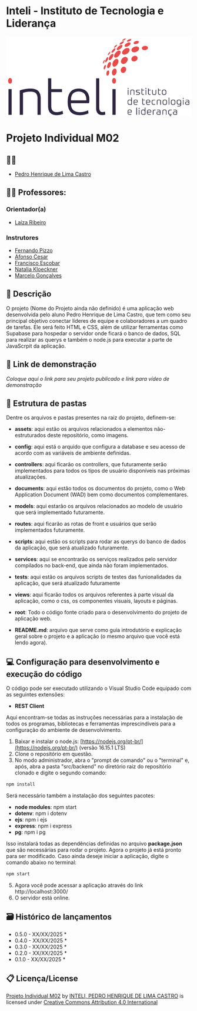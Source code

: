 # Inteli - Instituto de Tecnologia e Liderança 

<p align="center">
<a href= "https://www.inteli.edu.br/"><img src="./assets/inteli.png" alt="Inteli - Instituto de Tecnologia e Liderança" border="0"></a>
</p>

# Projeto Individual M02

## :student: 

- <a href="https://www.linkedin.com/in/pedro-henrique-de-lima-castro-1b89b9214/">Pedro Henrique de Lima Castro</a> 

## :teacher: Professores:
### Orientador(a) 
- <a href="https://www.linkedin.com/in/laizaribeiro/">Laíza Ribeiro</a>
### Instrutores
- <a href="https://www.linkedin.com/in/fernando-pizzo-208b526a/">Fernando Pizzo</a>
- <a href="https://www.linkedin.com/in/afonsolelis/">Afonso Cesar</a> 
- <a href="https://www.linkedin.com/in/francisco-escobar/">Francisco Escobar</a> 
- <a href="https://www.linkedin.com/in/natalia-k-37a62052/">Natalia Kloeckner</a>
- <a href="https://www.linkedin.com/in/marcelo-gon%C3%A7alves-phd-a550652/">Marcelo Gonçalves</a>

## 📝 Descrição

O projeto (Nome do Projeto ainda não definido) é uma aplicação web desenvolvida pelo aluno Pedro Henrique de Lima Castro, que tem como seu principal objetivo conectar líderes de equipe e colaboradores a um quadro de tarefas. Ele será feito HTML e CSS, além de utilizar ferramentas como Supabase para hospedar o servidor onde ficará o banco de dados, SQL para realizar as querys e também o node.js para executar a parte de JavaScrpit da aplicação. 


## 📝 Link de demonstração

_Coloque aqui o link para seu projeto publicado e link para vídeo de demonstração_

## 📁 Estrutura de pastas

Dentre os arquivos e pastas presentes na raiz do projeto, definem-se:

- <b>assets</b>: aqui estão os arquivos relacionados a elementos não-estruturados deste repositório, como imagens.

- <b>config</b>: aqui está o arquido que configura a database e seu acesso de acordo com as variáveis de ambiente definidas.

- <b>controllers</b>: aqui ficarão os controllers, que futuramente serão implementados para todos os tipos de usuário disponíveis nas próximas atualizações.

- <b>documents</b>: aqui estão todos os documentos do projeto, como o Web Application  Document (WAD) bem como documentos complementares.

- <b>models</b>: aqui estarão os arquivos relacionados ao modelo de usuário que será implementado futuramente.

- <b>routes</b>: aqui ficarão as rotas de front e usuários que serão implementados futuramente.

- <b>scripts</b>: aqui estão os scripts para rodar as querys do banco de dados da aplicação, que será atualizado futuramente.

- <b>services</b>: aqui se encontrarão os serviços realizados pelo servidor compilados no back-end, que ainda não foram implementados.

- <b>tests</b>: aqui estão os arquivos scripts de testes das funionalidades da aplicação, que será atualizado futuramente

- <b>views</b>: aqui ficarão todos os arquivos referentes à parte visual da aplicação, como o css, os componentes visuais, layouts e páginas.

- <b>root</b>: Todo o código fonte criado para o desenvolvimento do projeto de aplicação web.

- <b>README.md</b>: arquivo que serve como guia introdutório e explicação geral sobre o projeto e a aplicação (o mesmo arquivo que você está lendo agora).

## 💻 Configuração para desenvolvimento e execução do código

O código pode ser executado utilizando o Visual Studio Code equipado com as seguintes extensões: 

- <b>REST Client</b>

Aqui encontram-se todas as instruções necessárias para a instalação de todos os programas, bibliotecas e ferramentas imprescindíveis para a configuração do ambiente de desenvolvimento.

1. Baixar e instalar o node.js: [https://nodejs.org/pt-br/](https://nodejs.org/pt-br/) (versão 16.15.1 LTS)
2. Clone o repositório em questão.
3. No modo administrador, abra o "prompt de comando" ou o "terminal" e, após, abra a pasta "src/backend" no diretório raiz do repositório clonado e digite o segundo comando:

```sh
npm install
```
Será necessário também a instalação dos seguintes pacotes:

- <b>node modules</b>: npm start
- <b>dotenv</b>: npm i dotenv
- <b>ejs</b>: npm i ejs
- <b>express</b>: npm i express
- <b>pg</b>: npm i pg

Isso instalará todas as dependências definidas no arquivo <b>package.json</b> que são necessárias para rodar o projeto. Agora o projeto já está pronto para ser modificado. Caso ainda deseje iniciar a aplicação, digite o comando abaixo no terminal:

```sh
npm start
```
5. Agora você pode acessar a aplicação através do link http://localhost:3000/
6. O servidor está online.

## 🗃 Histórico de lançamentos

* 0.5.0 - XX/XX/2025
    * 
* 0.4.0 - XX/XX/2025
    * 
* 0.3.0 - XX/XX/2025
    * 
* 0.2.0 - XX/XX/2025
    * 
* 0.1.0 - XX/XX/2025
    *

## 📋 Licença/License

<p xmlns:cc="http://creativecommons.org/ns#" xmlns:dct="http://purl.org/dc/terms/"><a property="dct:title" rel="cc:attributionURL" href="https://github.com/Phlc26-INT/Projeto_Individual_M02">Projeto Individual M02</a> by <a rel="cc:attributionURL dct:creator" property="cc:attributionName" href="https://github.com/Phlc26-INT/Projeto_Individual_M02">INTELI, PEDRO HENRIQUE DE LIMA CASTRO</a> is licensed under <a href="https://creativecommons.org/licenses/by/4.0/?ref=chooser-v1" target="_blank" rel="license noopener noreferrer" style="display:inline-block;">Creative Commons Attribution 4.0 International<img style="height:22px!important;margin-left:3px;vertical-align:text-bottom;" src="https://mirrors.creativecommons.org/presskit/icons/cc.svg?ref=chooser-v1" alt=""><img style="height:22px!important;margin-left:3px;vertical-align:text-bottom;" src="https://mirrors.creativecommons.org/presskit/icons/by.svg?ref=chooser-v1" alt=""></a></p>